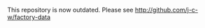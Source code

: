 This repository is now outdated. Please see <a href='http://github.com/j-c-w/factory-data'>http://github.com/j-c-w/factory-data</a>